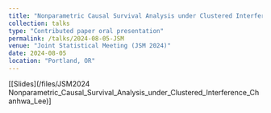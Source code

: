 ```yaml
---
title: "Nonparametric Causal Survival Analysis under Clustered Interference"
collection: talks
type: "Contributed paper oral presentation"
permalink: /talks/2024-08-05-JSM
venue: "Joint Statistical Meeting (JSM 2024)"
date: 2024-08-05
location: "Portland, OR"
---
```


[[Slides](/files/JSM2024 Nonparametric_Causal_Survival_Analysis_under_Clustered_Interference_Chanhwa_Lee)]
